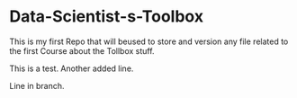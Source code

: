 Data-Scientist-s-Toolbox
========================

This is my first Repo that will beused to store and version any file related to the first Course about the Tollbox stuff.

This is a test.
Another added line.

Line in branch.
